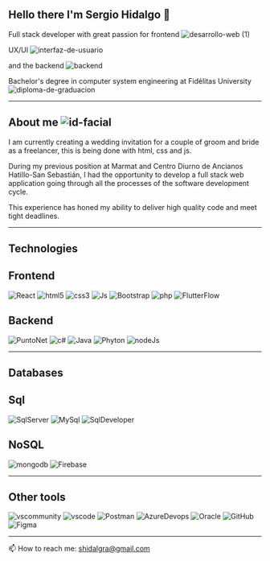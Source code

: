 ## Hello there I'm Sergio Hidalgo 👋
Full stack developer with great passion for frontend ![desarrollo-web (1)](https://github.com/user-attachments/assets/3f553a1d-eca0-4685-b434-7bb3d6f0920c)

UX/UI ![interfaz-de-usuario](https://github.com/user-attachments/assets/85203985-1e07-4e70-98ed-88175323a289)

and the backend ![backend](https://github.com/user-attachments/assets/db77a07e-8501-4ea1-9a24-048337b9b28b)

Bachelor's degree in computer system engineering at Fidélitas University ![diploma-de-graduacion](https://github.com/user-attachments/assets/ea47c714-bd17-4863-affb-ac6fcf6b3d38)
______________________________________________________________________________________________

## About me ![id-facial](https://github.com/user-attachments/assets/167299cc-fc05-45e4-bd65-7722041f8926)

I am currently creating a wedding invitation for a couple of groom and bride
as a freelancer, this is being done with html, css and js.

During my previous position at Marmat and Centro Diurno de Ancianos 
Hatillo-San Sebastián, I had the opportunity to develop a full stack web
application going through all the processes of the software development 
cycle. 

This experience has honed my ability to deliver high quality code and meet 
tight deadlines.

______________________________________________________________________________________________
## Technologies

  ## Frontend

![React](https://github.com/user-attachments/assets/1526903c-6bac-488d-b8c3-2992dd5d68b4) ![html5](https://github.com/user-attachments/assets/76d6318e-334a-4a8d-b7a9-82f3a33ce081) ![css3](https://github.com/user-attachments/assets/6b1e20c2-d40e-4a82-8d39-baee7a006168) ![Js](https://github.com/user-attachments/assets/bfde0092-cadf-48ee-933d-9a9527b0b41f) ![Bootstrap](https://github.com/user-attachments/assets/f149f8bf-a471-49e6-b363-01a5608c3460) ![php](https://github.com/user-attachments/assets/b28851d2-3b08-4cb4-8d86-5678a1dc4d92) ![FlutterFlow](https://github.com/user-attachments/assets/bc804f5b-161c-4b1b-8f7a-d93a4acbf609)



  ## Backend

![PuntoNet](https://github.com/user-attachments/assets/144002ee-4552-4b0c-a549-8f0ccbc0071f) ![c#](https://github.com/user-attachments/assets/14b2bf82-47f2-40e2-a326-73c05b4a9072) ![Java](https://github.com/user-attachments/assets/5dea0e98-39a2-46dd-be6b-2e2c45d014fa) ![Phyton](https://github.com/user-attachments/assets/68910582-88ef-464b-9af6-7b649a025468) ![nodeJs](https://github.com/user-attachments/assets/9b3d179c-fef0-48aa-8f29-b3fdf9bb0cad)



______________________________________________________________________________________________
## Databases

  ## Sql

![SqlServer](https://github.com/user-attachments/assets/6c2ae3b5-4e18-466a-9ec6-eb00888ef444) ![MySql](https://github.com/user-attachments/assets/8a177395-78d2-416a-bf19-9bcde89c09d5) ![SqlDeveloper](https://github.com/user-attachments/assets/6e8adf47-9f1e-460d-9ab3-b0a6384e8080)

  ## NoSQL

![mongodb](https://github.com/user-attachments/assets/860fb09b-4982-42c9-9492-568de3b1d7e1) ![Firebase](https://github.com/user-attachments/assets/d12cdc46-8fc8-490c-b8ac-0866fab2527e)

______________________________________________________________________________________________
## Other tools

![vscommunity](https://github.com/user-attachments/assets/0c7bcd9f-f4f8-4ccf-a008-cbefed5539d1) ![vscode](https://github.com/user-attachments/assets/849bf3b0-a69e-4f4e-add6-0aa00347bf95) ![Postman](https://github.com/user-attachments/assets/d42cd5b4-7809-4ad0-a74a-e22f2253a9d9) ![AzureDevops](https://github.com/user-attachments/assets/f18217c0-4643-4f01-b81a-8ecf8f84b0b7) ![Oracle](https://github.com/user-attachments/assets/53341f74-6c3c-484e-801a-4afe596e22a2) ![GitHub](https://github.com/user-attachments/assets/857a72ea-4c76-4d23-b227-645d4c91abac) ![Figma](https://github.com/user-attachments/assets/40803390-d01f-4ae3-a2c3-3181a5c9e421)







______________________________________________________________________________________________

📫 How to reach me: shidalgra@gmail.com


<!--
**Shidalgra/Shidalgra** is a  _special_ ✨ repository because its `README.md` (this file) appears on your GitHub profile.

Here are some ideas to get you started:

- 🔭 I’m currently working on ...
- 🌱 I’m currently learning ...
- 👯 I’m looking to collaborate on ...
- 🤔 I’m looking for help with ...
- 💬 Ask me about ...
-  ...
- 😄 Pronouns: ...
- ⚡ Fun fact: ...
-->
